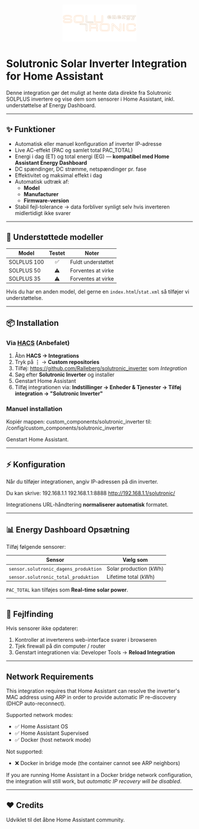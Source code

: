 <p align="center">
  <img src="custom_components/solutronic_inverter/logo.png" width="200" alt="Solutronic Logo">
</p>

# Solutronic Solar Inverter Integration for Home Assistant

Denne integration gør det muligt at hente data direkte fra Solutronic SOLPLUS invertere og vise dem som sensorer i Home Assistant, inkl. understøttelse af Energy Dashboard.

---

## ✨ Funktioner

- Automatisk eller manuel konfiguration af inverter IP-adresse
- Live AC-effekt (PAC og samlet total PAC_TOTAL)
- Energi i dag (ET) og total energi (EG) — **kompatibel med Home Assistant Energy Dashboard**
- DC spændinger, DC strømme, netspændinger pr. fase
- Effektivitet og maksimal effekt i dag
- Automatisk udtræk af:
  - **Model**
  - **Manufacturer**
  - **Firmware-version**
- Stabil fejl-tolerance → data forbliver synligt selv hvis inverteren midlertidigt ikke svarer

---

## 🏡 Understøttede modeller

| Model | Testet | Noter |
|------|:------:|------|
| SOLPLUS 100 | ✅ | Fuldt understøttet |
| SOLPLUS 50 | ⚠️ | Forventes at virke |
| SOLPLUS 35 | ⚠️ | Forventes at virke |

Hvis du har en anden model, del gerne en `index.html`/`stat.xml` så tilføjer vi understøttelse.

---

## 📦 Installation

### Via [HACS](https://hacs.xyz/) (Anbefalet)

1. Åbn **HACS → Integrations**
2. Tryk på **⋮** → **Custom repositories**
3. Tilføj: https://github.com/Ralleberg/solutronic_inverter som *Integration*
4. Søg efter **Solutronic Inverter** og installer
5. Genstart Home Assistant
6. Tilføj integrationen via:
**Indstillinger → Enheder & Tjenester → Tilføj integration → "Solutronic Inverter"**

### Manuel installation

Kopiér mappen: custom_components/solutronic_inverter
til: /config/custom_components/solutronic_inverter

Genstart Home Assistant.

---

## ⚡ Konfiguration

Når du tilføjer integrationen, angiv IP-adressen på din inverter.

Du kan skrive:
192.168.1.1
192.168.1.1:8888
http://192.168.1.1/solutronic/

Integrationens URL-håndtering **normaliserer automatisk** formatet.

---

## 📊 Energy Dashboard Opsætning

Tilføj følgende sensorer:

| Sensor | Vælg som |
|---|---|
| `sensor.solutronic_dagens_produktion` | Solar production (kWh) |
| `sensor.solutronic_total_produktion` | Lifetime total (kWh) |

`PAC_TOTAL` kan tilføjes som **Real-time solar power**.

---

## 🐞 Fejlfinding

Hvis sensorer ikke opdaterer:

1. Kontroller at inverterens web-interface svarer i browseren
2. Tjek firewall på din computer / router
3. Genstart integrationen via:
   Developer Tools → **Reload Integration**

---

## Network Requirements

This integration requires that Home Assistant can resolve the inverter's MAC address
using ARP in order to provide automatic IP re-discovery (DHCP auto-reconnect).

Supported network modes:
- ✅ Home Assistant OS
- ✅ Home Assistant Supervised
- ✅ Docker (host network mode)

Not supported:
- ❌ Docker in bridge mode (the container cannot see ARP neighbors)

If you are running Home Assistant in a Docker bridge network configuration,
the integration will still work, but *automatic IP recovery will be disabled*.

---

## ❤️ Credits

Udviklet til det åbne Home Assistant community.